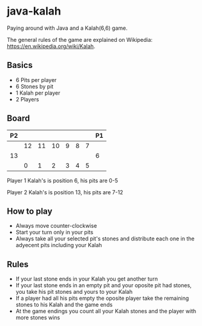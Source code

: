 # java-kalah
Paying around with Java and a Kalah(6,6) game.

The general rules of the game are explained on Wikipedia: https://en.wikipedia.org/wiki/Kalah. 

## Basics

- 6 Pits per player
- 6 Stones by pit
- 1 Kalah per player
- 2 Players

## Board

| P2 |    |    |    |    |    |   | P1 |
|----|----|----|----|----|----|---|----|
|    | 12 | 11 | 10 | 9  | 8  | 7 |    |
| 13 |    |    |    |    |    |   |  6 |
|    | 0  |  1 |  2 |  3 |  4 | 5 |    |

Player 1 Kalah's is position 6, his pits are 0-5

Player 2 Kalah's is position 13, his pits are 7-12

## How to play

- Always move counter-clockwise
- Start your turn only in your pits
- Always take all your selected pit's stones and distribute each one in the adyecent pits including your Kalah


## Rules

- If your last stone ends in your Kalah you get another turn
- If your last stone ends in an empty pit and your oposite pit had stones, you take his pit stones and yours to your Kalah 
- If a player had all his pits empty the oposite player take the remaining stones to his Kalah and the game ends
- At the game endings you count all your Kalah stones and the player with more stones wins




